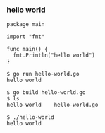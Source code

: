 ### hello world

```
package main

import "fmt"

func main() {
  fmt.Println("hello world")
}

```

```
$ go run hello-world.go
hello world

$ go build hello-world.go
$ ls
hello-world    hello-world.go

$ ./hello-world
hello world

```

###
